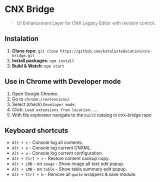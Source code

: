 # CNX Bridge #
> UI Enhancement Layer for CNX Legacy Editor with revision control.


## Instalation

1. **Clone repo**:
`git clone https://github.com/katalysteducation/cnx-bridge.git`
2. **Install packages**: `npm install`
3. **Build & Watch**: `npm start`

## Use in Chrome with Developer mode

1. Open Google Chrome.
2. Go to `chrome://extensions/`.
3. Select (check) `Developer mode`.
4. Click: `Load extensions from location...`.
5. With file explorator navigate to the `build` catalog in cnx-bridge repo

## Keyboard shortcuts

- `Alt + c` - Console log all coments.
- `Alt + x` - Console log current CNXML.
- `Alt + u` - Console log current configuration.
- `Alt + Ctrl + r` - Restore content cackup copy.
- `Alt + LMB` - on `image` - Show image alt text edit popup.
- `Alt + LMB` - on `table` - Show table summary edit popup.
- `Alt + Ctrl + b` - Remove all `quote` wrappers & save module.
